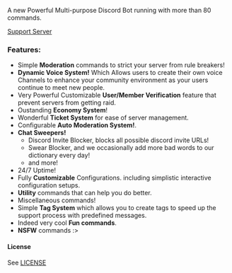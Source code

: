 
A new Powerful Multi-purpose Discord Bot running with more than 80 commands.

[Support Server](https://discord.gg/CJ4z4xt)

### Features:
- Simple **Moderation** commands to strict your server from rule breakers!
- **Dynamic Voice System!** Which Allows users to create their own voice Channels to enhance your community environment as your users continue to meet new people.
- Very Powerful Customizable **User/Member Verification** feature that prevent servers from getting raid.
- Oustanding **Economy System**!
- Wonderful **Ticket System** for ease of server management.
- Configurable **Auto Moderation System!**.
- **Chat Sweepers!**
    - Discord Invite Blocker, blocks all possible discord invite URLs!
    - Swear Blocker, and we occasionally add more bad words to our dictionary every day!
    - and more!
- 24/7 Uptime!
- Fully **Customizable** Configurations. including simplistic interactive configuration setups.
- **Utility** commands that can help you do better.
- Miscellaneous commands!
- Simple **Tag System** which allows you to create tags to speed up the support process with predefined messages.
- Indeed very cool **Fun commands**.
- **NSFW** commands :>

#### License
See [LICENSE](LICENSE)